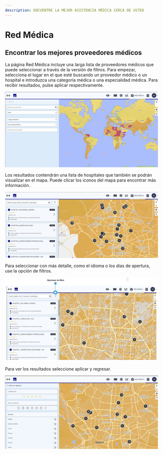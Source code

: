 ```yaml
---
description: ENCUENTRE LA MEJOR ASISTENCIA MÉDICA CERCA DE USTED
---
```


# Red Médica

## Encontrar los mejores proveedores médicos

La página Red Médica incluye una larga lista de proveedores médicos que puede seleccionar a través de la versión de filtros. Para empezar, selecciona el lugar en el que esté buscando un proveedor médico o un hospital e introduzca una categoría médica o una especialidad médica. Para recibir resultados, pulse aplicar respectivamente.

![](../.gitbook/assets/mn_img01%20%283%29.jpg)

Los resultados contendrán una lista de hospitales que también se podrán visualizar en el mapa. Puede clicar los iconos del mapa para encontrar más información.

![](../.gitbook/assets/mn_img02%20%281%29.jpg)

Para seleccionar con más detalle, como el idioma o los días de apertura, use la opción de filtros.

![](../.gitbook/assets/mn_img02-filter-option%20%283%29.JPG)

Para ver los resultados seleccione aplicar y regresar.

![](../.gitbook/assets/mn_img03%20%285%29.jpg)


